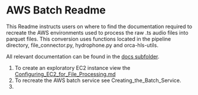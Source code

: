 # AWS Batch Readme

This Readme instructs users on where to find the documentation required to recreate the AWS environments used to process 
the raw .ts audio files into parquet files. This conversion uses functions located in the pipeline directory, 
file_connector.py, hydrophone.py and orca-hls-utils.

All relevant documentation can be found in the [docs subfolder](docs).



1. To create an exploratory EC2 instance view the [Configuring_EC2_for_File_Processing.md](docs/Configuring_EC2_for_File_Processing.md)
2. To recreate the AWS batch service see Creating_the_Batch_Service.
3. 
